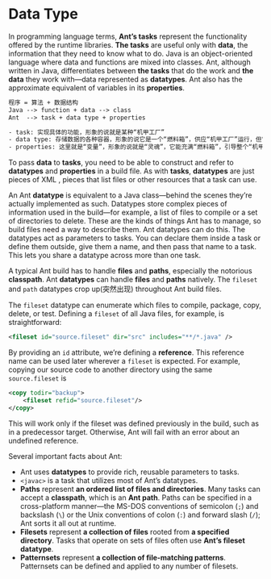 # Data Type

In programming language terms, **Ant’s tasks** represent the functionality offered by the runtime libraries. **The tasks** are useful only with **data**, the information that they need to know what to do. Java is an object-oriented language where data and functions are mixed into classes. Ant, although written in Java, differentiates between **the tasks** that do the work and **the data** they work with—data represented as **datatypes**. Ant also has the approximate equivalent of variables in its **properties**.

```txt
程序 = 算法 + 数据结构
Java --> function + data --> class
Ant  --> task + data type + properties

- task: 实现具体的功能，形象的说就是某种“机甲工厂”
- data type: 存储数据的各种容器，形象的说它是一个“燃料箱”，供应“机甲工厂”运行，但它只是一个“空壳”，而没有“灵魂”
- properties: 这里就是“变量”，形象的说就是“灵魂”，它能充满“燃料箱”，引导整个“机甲工厂”运作起来
```

To pass **data** to **tasks**, you need to be able to construct and refer to **datatypes** and **properties** in a build file. As with **tasks**, **datatypes** are just pieces of XML , pieces that list files or other resources that a task can use.

An Ant **datatype** is equivalent to a Java class—behind the scenes they’re actually implemented as such. Datatypes store complex pieces of information used in the build—for example, a list of files to compile or a set of directories to delete. These are the kinds of things Ant has to manage, so build files need a way to describe them. Ant datatypes can do this. The datatypes act as parameters to tasks. You can declare them inside a task or define them outside, give them a name, and then pass that name to a task. This lets you share a datatype across more than one task.

A typical Ant build has to handle **files** and **paths**, especially the notorious **classpath**. Ant **datatypes** can handle **files** and **paths** natively. The `fileset` and `path` datatypes crop up(突然出现) throughout Ant build files.

The `fileset` datatype can enumerate which files to compile, package, copy, delete, or test. Defining a `fileset` of all Java files, for example, is straightforward:

```xml
<fileset id="source.fileset" dir="src" includes="**/*.java" />
```

By providing an `id` attribute, we’re defining a **reference**. This reference name can be used later wherever a `fileset` is expected. For example, copying our source code to another directory using the same `source.fileset` is

```xml
<copy todir="backup">
    <fileset refid="source.fileset"/>
</copy>
```

This will work only if the fileset was defined previously in the build, such as in a predecessor target. Otherwise, Ant will fail with an error about an undefined reference.

Several important facts about Ant:

- Ant uses **datatypes** to provide rich, reusable parameters to tasks.
- `<javac>` is a task that utilizes most of Ant’s datatypes.
- **Paths** represent **an ordered list of files and directories**. Many tasks can accept a **classpath**, which is an **Ant path**. Paths can be specified in a cross-platform manner—the MS-DOS conventions of semicolon (`;`) and backslash (`\`) or the Unix conventions of colon (`:`) and forward slash (`/`); Ant sorts it all out at runtime.
- **Filesets** represent **a collection of files** rooted from **a specified directory**. Tasks that operate on sets of files often use **Ant’s fileset datatype**.
- **Patternsets** represent **a collection of file-matching patterns**. Patternsets can be defined and applied to any number of filesets.



